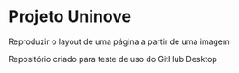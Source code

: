# Projeto Uninove
 Reproduzir o layout de uma página a partir de uma imagem

 Repositório criado para teste de uso do GitHub Desktop
